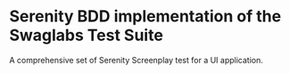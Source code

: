 # Serenity BDD implementation of the Swaglabs Test Suite

A comprehensive set of Serenity Screenplay test for a UI application.
